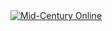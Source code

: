<!DOCTYPE html><html lang="en"><head> <link rel="stylesheet" href="/styles/side-navigation.css"></head><body><div id="screen"><logo><a id="open-left" href="#" class="toggler"> <img src="/pictures/logos/logo-ram.png" alt="Mid-Century Online" class="circular picture"></a></logo><div id="content"></div></div><script src="http://cdnjs.cloudflare.com/ajax/libs/jquery/2.0.3/jquery.js"></script><script src="/scripts/highlight.min.js"></script><script src="/scripts/snap.js"></script><script src="/scripts/jquery.smartModal.js"></script><script src="/scripts/FlameViewportScale.js"></script><script src="/scripts/hammer.js"> </script><script src="/scripts/jquery.cookie.js"></script><script src="/scripts/jquery.tosrus.min.all.js">  </script><script src="/scripts/one-side-navigation.js"></script><script src="/scripts/nav.js"></script></body></html>